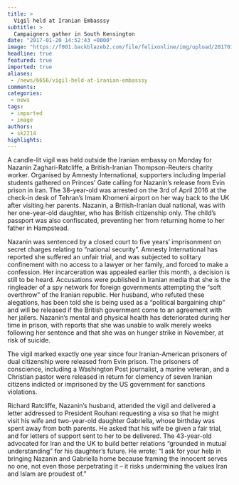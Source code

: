 ```yaml
---
title: >
  Vigil held at Iranian Embasssy
subtitle: >
  Campaigners gather in South Kensington
date: "2017-01-20 14:52:43 +0000"
image: "https://f001.backblazeb2.com/file/felixonline/img/upload/201701201452-felix-16129638_10211985078284307_220271556_o.jpg"
headline: true
featured: true
imported: true
aliases:
 - /news/6656/vigil-held-at-iranian-embasssy
comments:
categories:
 - news
tags:
 - imported
 - image
authors:
 - sk2214
highlights:
---
```


A candle-lit vigil was held outside the Iranian embassy on Monday for Nazanin Zaghari-Ratcliffe, a British-Iranian Thompson-Reuters charity worker. Organised by Amnesty International, supporters including Imperial students gathered on Princes’ Gate calling for Nazanin’s release from Evin prison in Iran. The 38-year-old was arrested on the 3rd of April 2016 at the check-in desk of Tehran’s Imam Khomeni airport on her way back to the UK after visiting her parents. Nazanin, a British-Iranian dual national, was with her one-year-old daughter, who has British citizenship only. The child’s passport was also confiscated, preventing her from returning home to her father in Hampstead.

Nazanin was sentenced by a closed court to five years’ imprisonment on secret charges relating to “national security”. Amnesty International has reported she suffered an unfair trial, and was subjected to solitary confinement with no access to a lawyer or her family, and forced to make a confession. Her incarceration was appealed earlier this month, a decision is still to be heard. Accusations were published in Iranian media that she is the ringleader of a spy network for foreign governments attempting the “soft overthrow” of the Iranian republic. Her husband, who refuted these alegations, has been told she is being used as a “political bargaining chip” and will be released if the British government come to an agreement with her jailers. Nazanin’s mental and physical health has deteriorated during her time in prison, with reports that she was unable to walk merely weeks following her sentence and that she was on hunger strike in November, at risk of suicide.

The vigil marked exactly one year since four Iranian-American prisoners of dual citizenship were released from Evin prison. The prisoners of conscience, including a Washington Post journalist, a marine veteran, and a Christian pastor were released in return for clemency of seven Iranian citizens indicted or imprisoned by the US government for sanctions violations.

Richard Ratcliffe, Nazanin’s husband, attended the vigil and delivered a letter addressed to President Rouhani requesting a visa so that he might visit his wife and two-year-old daughter Gabriella, whose birthday was spent away from both parents. He asked that his wife be given a fair trial, and for letters of support sent to her to be delivered. The 43-year-old advocated for Iran and the UK to build better relations “grounded in mutual understanding” for his daughter’s future. He wrote: “I ask for your help in bringing Nazanin and Gabriella home because framing the innocent serves no one, not even those perpetrating it – it risks undermining the values Iran and Islam are proudest of.”
